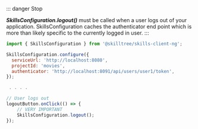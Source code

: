 ::: danger Stop

***SkillsConfiguration.logout()*** must be called when a user logs out of your 
application. SkillsConfiguration caches the authenticator end point which is more 
than likely specific to the currently logged in user.
:::

``` js
import { SkillsConfiguration } from '@skilltree/skills-client-ng';

SkillsConfiguration.configure({
  serviceUrl: 'http://localhost:8080',
  projectId: 'movies',
  authenticator: 'http://localhost:8091/api/users/user1/token',
});

 . . . .

// User logs out
logoutButton.onClick(() => {
    // VERY IMPORTANT
    SkillsConfiguration.logout();
});
```
